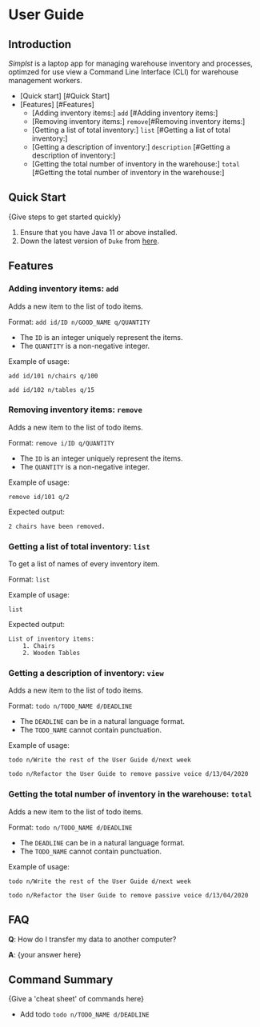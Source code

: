 # User Guide

## Introduction

*Simplst* is a laptop app for managing warehouse inventory and processes, optimzed for use view a Command Line Interface
(CLI) for warehouse management workers.

* [Quick start] [#Quick Start]
* [Features] [#Features]
  * [Adding inventory items:] `add` [#Adding inventory items:]
  * [Removing inventory items:] `remove`[#Removing inventory items:]
  * [Getting a list of total inventory:] `list` [#Getting a list of total inventory:]
  * [Getting a description of inventory:] `description` [#Getting a description of inventory:]
  * [Getting the total number of inventory in the warehouse:] `total` [#Getting the total number of inventory 
  in the warehouse:]

## Quick Start

{Give steps to get started quickly}

1. Ensure that you have Java 11 or above installed.
1. Down the latest version of `Duke` from [here](http://link.to/duke).

## Features

### Adding inventory items: `add`
Adds a new item to the list of todo items.

Format: `add id/ID n/GOOD_NAME q/QUANTITY`

* The `ID` is an integer uniquely represent the items.
* The `QUANTITY` is a non-negative integer.

Example of usage: 

`add id/101 n/chairs q/100`

`add id/102 n/tables q/15`

### Removing inventory items: `remove`
Adds a new item to the list of todo items.

Format: `remove i/ID q/QUANTITY`

* The `ID` is an integer uniquely represent the items.
* The `QUANTITY` is a non-negative integer.

Example of usage:

`remove id/101 q/2`

Expected output:

`2 chairs have been removed.`

### Getting a list of total inventory: `list`
To get a list of names of every inventory item.

Format: `list`

Example of usage:

`list`

Expected output: 
```
List of inventory items:
    1. Chairs
    2. Wooden Tables
```

### Getting a description of inventory: `view`
Adds a new item to the list of todo items.

Format: `todo n/TODO_NAME d/DEADLINE`

* The `DEADLINE` can be in a natural language format.
* The `TODO_NAME` cannot contain punctuation.

Example of usage:

`todo n/Write the rest of the User Guide d/next week`

`todo n/Refactor the User Guide to remove passive voice d/13/04/2020`

### Getting the total number of inventory in the warehouse: `total`
Adds a new item to the list of todo items.

Format: `todo n/TODO_NAME d/DEADLINE`

* The `DEADLINE` can be in a natural language format.
* The `TODO_NAME` cannot contain punctuation.

Example of usage:

`todo n/Write the rest of the User Guide d/next week`

`todo n/Refactor the User Guide to remove passive voice d/13/04/2020`

## FAQ

**Q**: How do I transfer my data to another computer? 

**A**: {your answer here}

## Command Summary

{Give a 'cheat sheet' of commands here}

* Add todo `todo n/TODO_NAME d/DEADLINE`
